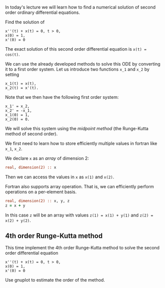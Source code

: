 In today's lecture we will learn how to find a numerical solution of
second order ordinary differential equations.

Find the solution of

```
x''(t) + x(t) = 0, t > 0,
x(0) = 1,
x'(0) = 0
```

The exact solution of this second order differential equation is `x(t) =
cos(t)`.

We can use the already developed methods to solve this ODE by converting
it to a first order system. Let us introduce two functions `x_1` and
`x_2` by setting

```
x_1(t) = x(t),
x_2(t) = x'(t).
```

Note that we then have the following first order system:

```
x_1' = x_2,
x_2' = -x_1,
x_1(0) = 1,
x_2(0) = 0.
```

We will solve this system using the _midpoint method_ (the Runge-Kutta
method of second order).

We first need to learn how to store efficiently multiple values in
fortran like `x_1`, `x_2`.

We declare `x` as an _array_ of dimension 2:

```fortran
real, dimension(2) :: x
```

Then we can access the values in `x` as `x(1)` and `x(2)`.

Fortran also supports array operation. That is, we can efficiently
perform operations on a per-element basis.

```fortran
real, dimension(2) :: x, y, z
z = x + y
```

In this case `z` will be an array with values `z(1) = x(1) + y(1)` and
`z(2) = x(2) + y(2)`.


## 4th order Runge-Kutta method

This time implement the 4th order Runge-Kutta method to solve the second
order differential equation

```
x''(t) + x(t) = 0, t > 0,
x(0) = 1,
x'(0) = 0
```

Use gnuplot to estimate the order of the method.
